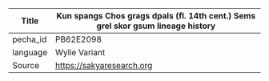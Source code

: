 |Title | Kun spangs Chos grags dpals (fl. 14th cent.) Sems grel skor gsum lineage history 
| --- | --- 
|pecha_id | PB62E2098
|language | Wylie Variant
|Source | https://sakyaresearch.org